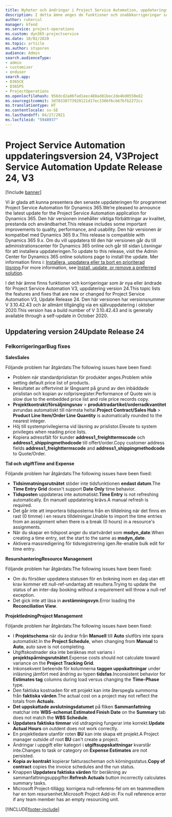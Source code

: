 ```yaml
---
title: Nyheter och ändringar i Project Service Automation, uppdateringsversion 24, V3
description: I detta ämne anges de funktioner och snabbkorrigeringar som finns tillgängliga i Project Service Automation, uppdateringsversion 24, V3.
author: ruhercul
manager: kfend
ms.service: project-operations
ms.custom: dyn365-projectservice
ms.date: 10/02/2020
ms.topic: article
ms.author: stsporen
audience: Admin
search.audienceType:
- admin
- customizer
- enduser
search.app:
- D365CE
- D365PS
- ProjectOperations
ms.openlocfilehash: 956dcd2a06fad1eec488ad81bec2de4bd0550e82
ms.sourcegitcommit: 3d78338773929121d17ec3386f6cb67bfb2272cc
ms.translationtype: HT
ms.contentlocale: sv-SE
ms.lasthandoff: 04/27/2021
ms.locfileid: "5948937"
---
```

# <a name="project-service-automation-update-release-24-v3"></a><span data-ttu-id="9d5e2-103">Project Service Automation uppdateringsversion 24, V3</span><span class="sxs-lookup"><span data-stu-id="9d5e2-103">Project Service Automation Update Release 24, V3</span></span>

[!include [banner](../includes/psa-now-project-operations.md)]

<span data-ttu-id="9d5e2-104">Vi är glada att kunna presentera den senaste uppdateringen för programmet Project Service Automation för Dynamics 365.</span><span class="sxs-lookup"><span data-stu-id="9d5e2-104">We’re pleased to announce the latest update for the Project Service Automation application for Dynamics 365.</span></span> <span data-ttu-id="9d5e2-105">Den här versionen innehåller viktiga förbättringar av kvalitet, prestanda och användbarhet.</span><span class="sxs-lookup"><span data-stu-id="9d5e2-105">This release includes some important improvements to quality, performance, and usability.</span></span> <span data-ttu-id="9d5e2-106">Den här versionen är kompatibel med Dynamics 365 9.x.</span><span class="sxs-lookup"><span data-stu-id="9d5e2-106">This release is compatible with Dynamics 365 9.x.</span></span> <span data-ttu-id="9d5e2-107">Om du vill uppdatera till den här versionen går du till administrationscenter för Dynamics 365 online och går till sidan Lösningar för att installera uppdateringen.</span><span class="sxs-lookup"><span data-stu-id="9d5e2-107">To update to this release, visit the Admin Center for Dynamics 365 online solutions page to install the update.</span></span> <span data-ttu-id="9d5e2-108">Mer information finns i: [Installera, uppdatera eller ta bort en prioriterad lösning](/power-platform/admin/install-remove-preferred-solution).</span><span class="sxs-lookup"><span data-stu-id="9d5e2-108">For more information, see [Install, update, or remove a preferred solution](/power-platform/admin/install-remove-preferred-solution).</span></span>

<span data-ttu-id="9d5e2-109">I det här ämne finns funktioner och korrigeringar som är nya eller ändrade för Project Service Automation V3, uppdatering version 24.</span><span class="sxs-lookup"><span data-stu-id="9d5e2-109">This topic lists the features and fixes that are new or changed for Project Service Automation V3, Update Release 24.</span></span> <span data-ttu-id="9d5e2-110">Den här versionen har versionsnummer V 3.10.42.43 och är allmänt tillgänglig via en självuppdatering i oktober 2020.</span><span class="sxs-lookup"><span data-stu-id="9d5e2-110">This version has a build number of V 3.10.42.43 and is generally available through a self-update in October 2020.</span></span>

## <a name="update-release-24"></a><span data-ttu-id="9d5e2-111">Uppdatering version 24</span><span class="sxs-lookup"><span data-stu-id="9d5e2-111">Update Release 24</span></span>

### <a name="bug-fixes"></a><span data-ttu-id="9d5e2-112">Felkorrigeringar</span><span class="sxs-lookup"><span data-stu-id="9d5e2-112">Bug fixes</span></span>

<span data-ttu-id="9d5e2-113">**Sales**</span><span class="sxs-lookup"><span data-stu-id="9d5e2-113">**Sales**</span></span>

<span data-ttu-id="9d5e2-114">Följande problem har åtgärdats:</span><span class="sxs-lookup"><span data-stu-id="9d5e2-114">The following issues have been fixed:</span></span>

- <span data-ttu-id="9d5e2-115">Problem när standardprislistan för produkter anges.</span><span class="sxs-lookup"><span data-stu-id="9d5e2-115">Problem while setting default price list of products.</span></span>
- <span data-ttu-id="9d5e2-116">Resultatet av offertvinst är långsamt på grund av den inbäddade prislistan och kopian av rollprisregister.</span><span class="sxs-lookup"><span data-stu-id="9d5e2-116">Performance of Quote win is slow due to the embedded price list and role price records copy.</span></span>
- <span data-ttu-id="9d5e2-117">**Projektkontrakt/försäljningsnav** > **produktradartikel/orderradkvantitet** avrundas automatiskt till närmsta heltal.</span><span class="sxs-lookup"><span data-stu-id="9d5e2-117">**Project Contract/Sales Hub** > **Product Line Item/Order Line Quantity** is automatically rounded to the nearest integer.</span></span>
- <span data-ttu-id="9d5e2-118">Höj till systemprivilegierna vid läsning av prislistor.</span><span class="sxs-lookup"><span data-stu-id="9d5e2-118">Elevate to system privileges when reading price lists.</span></span>
- <span data-ttu-id="9d5e2-119">Kopiera adressfält för kunder **address1_freighttermscode** och **address1_shippingmethodcode** till offert/order.</span><span class="sxs-lookup"><span data-stu-id="9d5e2-119">Copy customer address fields **address1_freighttermscode** and **address1_shippingmethodcode** to Quote/Order.</span></span> 


<span data-ttu-id="9d5e2-120">**Tid och utgift**</span><span class="sxs-lookup"><span data-stu-id="9d5e2-120">**Time and Expense**</span></span>

<span data-ttu-id="9d5e2-121">Följande problem har åtgärdats:</span><span class="sxs-lookup"><span data-stu-id="9d5e2-121">The following issues have been fixed:</span></span>

- <span data-ttu-id="9d5e2-122">**Tidsinmatningsrutnätet** stöder inte tidsfunktionen **endast datum**.</span><span class="sxs-lookup"><span data-stu-id="9d5e2-122">The **Time Entry Grid** doesn't support **Date Only** time behavior.</span></span>
- <span data-ttu-id="9d5e2-123">**Tidsposten** uppdateras inte automatiskt.</span><span class="sxs-lookup"><span data-stu-id="9d5e2-123">**Time Entry** is not refreshing automatically.</span></span> <span data-ttu-id="9d5e2-124">En manuell uppdatering krävs.</span><span class="sxs-lookup"><span data-stu-id="9d5e2-124">A manual refresh is required.</span></span>
- <span data-ttu-id="9d5e2-125">Det går inte att importera tidsposterna från en tilldelning när det finns en rast (0 timme) i en resurs tilldelningar.</span><span class="sxs-lookup"><span data-stu-id="9d5e2-125">Unable to import the time entries from an assignment when there is a break (0 hours) in a resource's assignments.</span></span>
- <span data-ttu-id="9d5e2-126">När du skapar en tidspost anger du startvärdet som **msdyn_date**.</span><span class="sxs-lookup"><span data-stu-id="9d5e2-126">When creating a time entry, set the start to the same as **msdyn_date**.</span></span>
- <span data-ttu-id="9d5e2-127">Aktivera massredigering för tidsregistrering igen.</span><span class="sxs-lookup"><span data-stu-id="9d5e2-127">Re-enable bulk edit for time entry.</span></span>

<span data-ttu-id="9d5e2-128">**Resurshantering**</span><span class="sxs-lookup"><span data-stu-id="9d5e2-128">**Resource Management**</span></span>

<span data-ttu-id="9d5e2-129">Följande problem har åtgärdats:</span><span class="sxs-lookup"><span data-stu-id="9d5e2-129">The following issues have been fixed:</span></span>

- <span data-ttu-id="9d5e2-130">Om du försöker uppdatera statusen för en bokning inom en dag utan ett krav kommer ett null-ref-undantag att resultera.</span><span class="sxs-lookup"><span data-stu-id="9d5e2-130">Trying to update the status of an inter-day booking without a requirement will throw a null-ref exception.</span></span>
- <span data-ttu-id="9d5e2-131">Det gick inte att läsa in **avstämningsvyn**.</span><span class="sxs-lookup"><span data-stu-id="9d5e2-131">Error loading the **Reconciliation View**.</span></span>


<span data-ttu-id="9d5e2-132">**Projektledning**</span><span class="sxs-lookup"><span data-stu-id="9d5e2-132">**Project Management**</span></span>

<span data-ttu-id="9d5e2-133">Följande problem har åtgärdats:</span><span class="sxs-lookup"><span data-stu-id="9d5e2-133">The following issues have been fixed:</span></span>

- <span data-ttu-id="9d5e2-134">I **Projektschema** när du ändrar från **Manuell** till **Auto** slutförs inte spara automatiskt.</span><span class="sxs-lookup"><span data-stu-id="9d5e2-134">In the **Project Schedule**, when changing from **Manual** to **Auto**, auto save is not completing.</span></span>
- <span data-ttu-id="9d5e2-135">Utgiftskostnader ska inte beräknas mot varians i **projektspårningsrutnätet**.</span><span class="sxs-lookup"><span data-stu-id="9d5e2-135">Expense costs should not calculate toward variance on the **Project Tracking Grid**.</span></span>
- <span data-ttu-id="9d5e2-136">Inkonsekvent beteende för kolumnerna **taggen uppskattningar** under inläsning jämfört med ändring av typen **tidsfas**.</span><span class="sxs-lookup"><span data-stu-id="9d5e2-136">Inconsistent behavior for **Estimates tag** columns during load versus changing the **Time-Phase** type.</span></span>
- <span data-ttu-id="9d5e2-137">Den faktiska kostnaden för ett projekt kan inte återspegla summorna från **faktiska värden**.</span><span class="sxs-lookup"><span data-stu-id="9d5e2-137">The actual cost on a project may not reflect the totals from **Actuals**.</span></span>
- <span data-ttu-id="9d5e2-138">**Det uppskattade avslutningsdatumet** på fliken **Sammanfattning** matchar inte **WBS-schemat**.</span><span class="sxs-lookup"><span data-stu-id="9d5e2-138">**Estimated Finish Date** on the **Summary** tab does not match the **WBS Schedule**.</span></span>
- <span data-ttu-id="9d5e2-139">**Uppdatera faktiska timmar** vid utdragning fungerar inte korrekt.</span><span class="sxs-lookup"><span data-stu-id="9d5e2-139">**Update Actual Hours** on outdent does not work correctly.</span></span>
- <span data-ttu-id="9d5e2-140">En projektledare utanför roten **BU** kan inte skapa ett projekt.</span><span class="sxs-lookup"><span data-stu-id="9d5e2-140">A Project manager outside of root **BU** can't create a project.</span></span>
- <span data-ttu-id="9d5e2-141">Ändringar i uppgift eller kategori i **utgiftsuppskattningar** kvarstår inte.</span><span class="sxs-lookup"><span data-stu-id="9d5e2-141">Changes to task or category on **Expense Estimates** are not persisted.</span></span>
- <span data-ttu-id="9d5e2-142">**Kopia av kontrakt** kopierar fakturascheman och körningsstatus.</span><span class="sxs-lookup"><span data-stu-id="9d5e2-142">**Copy of contract** copies the invoice schedules and the run status.</span></span>
- <span data-ttu-id="9d5e2-143">Knappen **Uppdatera faktiska värden** för beräkning av sammanfattningsuppgifter.</span><span class="sxs-lookup"><span data-stu-id="9d5e2-143">**Refresh Actuals** button incorrectly calculates summary tasks.</span></span>
- <span data-ttu-id="9d5e2-144">Microsoft Project-tillägg: korrigera null-referens-fel om en teammedlem har en tom resursenhet.</span><span class="sxs-lookup"><span data-stu-id="9d5e2-144">Microsoft Project Add-in: Fix null reference error if any team member has an empty resourcing unit.</span></span>



[!INCLUDE[footer-include](../includes/footer-banner.md)]